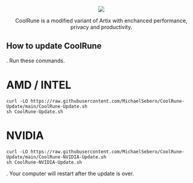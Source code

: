 <p align="center">
	<img src="https://i.postimg.cc/VLTRqVvW/logo.png" />
                                                                                                                                      
<p align="center">
	 CoolRune is a modified variant of Artix with enchanced performance, privacy and productivity.
	 
## How to update CoolRune

. Run these commands.

# AMD / INTEL
```
curl -LO https://raw.githubusercontent.com/MichaelSebero/CoolRune-Update/main/CoolRune-Update.sh
sh CoolRune-Update.sh
```
# NVIDIA
```
curl -LO https://raw.githubusercontent.com/MichaelSebero/CoolRune-Update/main/CoolRune-NVIDIA-Update.sh
sh CoolRune-NVIDIA-Update.sh
```
. Your computer will restart after the update is over.
